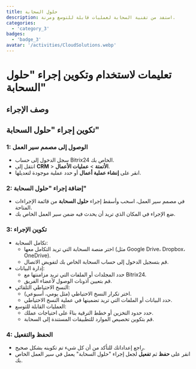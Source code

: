 ```yaml
---
title: حلول السحابة
description: استفد من تقنية السحابة لعمليات قابلة للتوسع ومرنة.
categories: 
  - 'category_3'
badges: 
  - 'badge_3'
avatar: '/activities/CloudSolutions.webp'
---
```

# تعليمات لاستخدام وتكوين إجراء "حلول السحابة"

## وصف الإجراء

## **تكوين إجراء "حلول السحابة"**

### 1: الوصول إلى مصمم سير العمل
- سجل الدخول إلى حساب Bitrix24 الخاص بك.
- انتقل إلى **CRM** > **الأتمتة** > **عمليات الأعمال**.
- انقر على **إنشاء عملية أعمال** أو حدد عملية موجودة لتعديلها.

### 2: إضافة إجراء "حلول السحابة"
- في مصمم سير العمل، اسحب وأسقط إجراء **حلول السحابة** من قائمة الإجراءات المتاحة.
- ضع الإجراء في المكان الذي تريد أن يحدث فيه ضمن سير العمل الخاص بك.

### 3: تكوين الإجراء
- تكامل السحابة:
  - اختر منصة السحابة التي تريد التكامل معها (مثل Google Drive، Dropbox، OneDrive).
  - قم بتسجيل الدخول إلى حساب السحابة الخاص بك لتفويض الاتصال.
- إدارة البيانات:
  - حدد المجلدات أو الملفات التي تريد مزامنتها مع Bitrix24.
  - قم بتعيين أذونات الوصول لأعضاء الفريق.
- النسخ الاحتياطي التلقائي:
  - اختر تكرار النسخ الاحتياطي (مثل يومي، أسبوعي).
  - حدد البيانات أو الملفات التي تريد تضمينها في عملية النسخ الاحتياطي.
- العمليات القابلة للتوسع:
  - حدد حدود التخزين أو خطط الترقية بناءً على احتياجات عملك.
  - قم بتكوين تخصيص الموارد للتطبيقات المستندة إلى السحابة.

### 4: الحفظ والتفعيل
- راجع إعداداتك للتأكد من أن كل شيء تم تكوينه بشكل صحيح.
- انقر على **حفظ** ثم **تفعيل** لجعل إجراء "حلول السحابة" يعمل في سير العمل الخاص بك.

